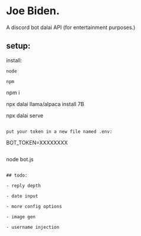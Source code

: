 # Joe Biden.

A discord bot dalai API (for entertainment purposes.)

## setup:

install:

```
node

npm
```
npm i

npx dalai llama/alpaca install 7B

npx dalai serve

```

put your token in a new file named .env:

```
BOT_TOKEN=XXXXXXXX
```

```
node bot.js
```

## todo:

- reply depth

- date input

- more config options

- image gen

- username injection

